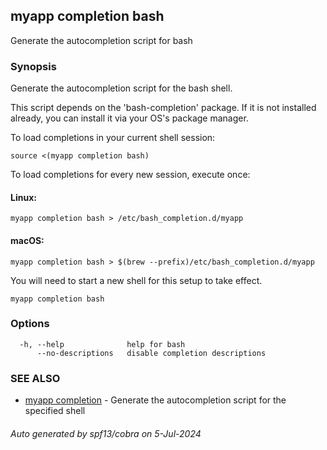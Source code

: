 ## myapp completion bash

Generate the autocompletion script for bash

### Synopsis

Generate the autocompletion script for the bash shell.

This script depends on the 'bash-completion' package.
If it is not installed already, you can install it via your OS's package manager.

To load completions in your current shell session:

	source <(myapp completion bash)

To load completions for every new session, execute once:

#### Linux:

	myapp completion bash > /etc/bash_completion.d/myapp

#### macOS:

	myapp completion bash > $(brew --prefix)/etc/bash_completion.d/myapp

You will need to start a new shell for this setup to take effect.


```
myapp completion bash
```

### Options

```
  -h, --help              help for bash
      --no-descriptions   disable completion descriptions
```

### SEE ALSO

* [myapp completion](myapp_completion.md)	 - Generate the autocompletion script for the specified shell

###### Auto generated by spf13/cobra on 5-Jul-2024
